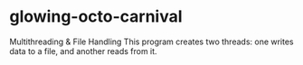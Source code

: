 # glowing-octo-carnival

Multithreading & File Handling
This program creates two threads: one writes data to a file, and another reads from it.
